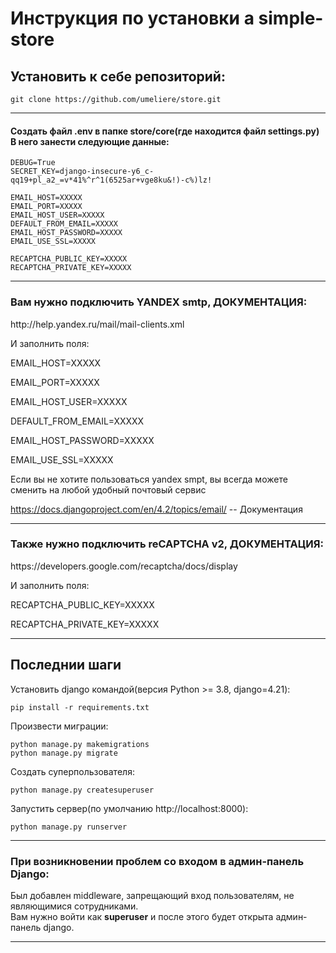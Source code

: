 <h1>Инструкция по установки a simple-store</h1>

<h2>Установить к себе репозиторий:</h2>

```
git clone https://github.com/umeliere/store.git
```

---

<h4>Создать файл .env в папке store/core(где находится файл settings.py)<br>
В него занести следующие данные:<br></h4>

```
DEBUG=True
SECRET_KEY=django-insecure-y6_c-qq19+pl_a2_=v*41%^r^1(6525ar+vge8ku&!)-c%)lz!

EMAIL_HOST=XXXXX
EMAIL_PORT=XXXXX
EMAIL_HOST_USER=XXXXX
DEFAULT_FROM_EMAIL=XXXXX
EMAIL_HOST_PASSWORD=XXXXX
EMAIL_USE_SSL=XXXXX

RECAPTCHA_PUBLIC_KEY=XXXXX
RECAPTCHA_PRIVATE_KEY=XXXXX
```
---
<h3>Вам нужно подключить YANDEX smtp, ДОКУМЕНТАЦИЯ:</h3>
http://help.yandex.ru/mail/mail-clients.xml
<p>И заполнить поля:</p>
<p>EMAIL_HOST=XXXXX</p>
<p>EMAIL_PORT=XXXXX</p>
<p>EMAIL_HOST_USER=XXXXX</p>
<p>DEFAULT_FROM_EMAIL=XXXXX</p>
<p>EMAIL_HOST_PASSWORD=XXXXX</p>
<p>EMAIL_USE_SSL=XXXXX</p>
<p>Если вы не хотите пользоваться yandex smpt, вы всегда можете сменить на любой удобный почтовый сервис</p>

https://docs.djangoproject.com/en/4.2/topics/email/  -- Документация

---
<h3>Также нужно подключить reCAPTCHA v2, ДОКУМЕНТАЦИЯ:</h3>
https://developers.google.com/recaptcha/docs/display
<p>И заполнить поля:</p>
<p>RECAPTCHA_PUBLIC_KEY=XXXXX</p>
<p>RECAPTCHA_PRIVATE_KEY=XXXXX</p>

---
<h2>Последнии шаги</h2>

Установить django командой(версия Python >= 3.8, django=4.21):

```
pip install -r requirements.txt
```

Произвести миграции:
```
python manage.py makemigrations
python manage.py migrate
```

Создать суперпользователя:
```
python manage.py createsuperuser
```

Запустить сервер(по умолчанию http://localhost:8000):
```
python manage.py runserver
```

---

<h3>При возникновении проблем со входом в админ-панель Django:</h3>

Был добавлен middleware, запрещающий вход пользователям, не являющимися сотрудниками.<br>
Вам нужно войти как <b>superuser</b> и после этого будет открыта админ-панель django.

---

